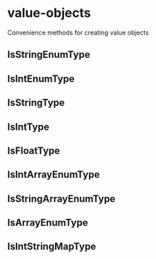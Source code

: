 # value-objects
Convenience methods for creating value objects

## IsStringEnumType

## IsIntEnumType

## IsStringType

## IsIntType

## IsFloatType

## IsIntArrayEnumType

## IsStringArrayEnumType

## IsArrayEnumType

## IsIntStringMapType
